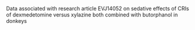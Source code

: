 Data associated with research article EVJ14052 on sedative effects of CRIs of dexmedetomine versus xylazine both combined with butorphanol in donkeys
